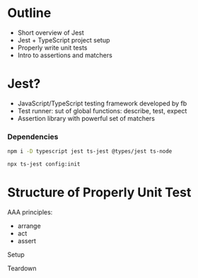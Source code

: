 # Outline

-   Short overview of Jest
-   Jest + TypeScript project setup
-   Properly write unit tests
-   Intro to assertions and matchers

# Jest?

-   JavaScript/TypeScript testing framework developed by fb
-   Test runner: sut of global functions: describe, test, expect
-   Assertion library with powerful set of matchers

### Dependencies

```bash
npm i -D typescript jest ts-jest @types/jest ts-node

npx ts-jest config:init
```

# Structure of Properly Unit Test

AAA principles:

-   arrange
-   act
-   assert

Setup

Teardown
